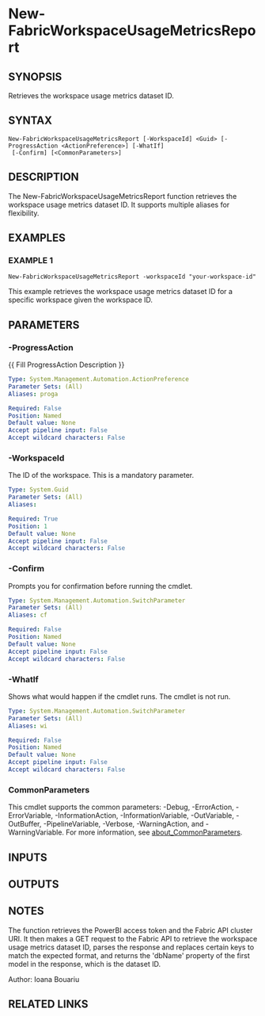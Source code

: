 ﻿---
external help file: FabricTools-help.xml
Module Name: FabricTools
online version: https://learn.microsoft.com/en-us/rest/api/fabric/eventhouse/items/list-eventhouses?tabs=HTTP
schema: 2.0.0
---

# New-FabricWorkspaceUsageMetricsReport

## SYNOPSIS
Retrieves the workspace usage metrics dataset ID.

## SYNTAX

```
New-FabricWorkspaceUsageMetricsReport [-WorkspaceId] <Guid> [-ProgressAction <ActionPreference>] [-WhatIf]
 [-Confirm] [<CommonParameters>]
```

## DESCRIPTION
The New-FabricWorkspaceUsageMetricsReport function retrieves the workspace usage metrics dataset ID.
It supports multiple aliases for flexibility.

## EXAMPLES

### EXAMPLE 1
```
New-FabricWorkspaceUsageMetricsReport -workspaceId "your-workspace-id"
```

This example retrieves the workspace usage metrics dataset ID for a specific workspace given the workspace ID.

## PARAMETERS

### -ProgressAction
{{ Fill ProgressAction Description }}

```yaml
Type: System.Management.Automation.ActionPreference
Parameter Sets: (All)
Aliases: proga

Required: False
Position: Named
Default value: None
Accept pipeline input: False
Accept wildcard characters: False
```

### -WorkspaceId
The ID of the workspace.
This is a mandatory parameter.

```yaml
Type: System.Guid
Parameter Sets: (All)
Aliases:

Required: True
Position: 1
Default value: None
Accept pipeline input: False
Accept wildcard characters: False
```

### -Confirm
Prompts you for confirmation before running the cmdlet.

```yaml
Type: System.Management.Automation.SwitchParameter
Parameter Sets: (All)
Aliases: cf

Required: False
Position: Named
Default value: None
Accept pipeline input: False
Accept wildcard characters: False
```

### -WhatIf
Shows what would happen if the cmdlet runs.
The cmdlet is not run.

```yaml
Type: System.Management.Automation.SwitchParameter
Parameter Sets: (All)
Aliases: wi

Required: False
Position: Named
Default value: None
Accept pipeline input: False
Accept wildcard characters: False
```

### CommonParameters
This cmdlet supports the common parameters: -Debug, -ErrorAction, -ErrorVariable, -InformationAction, -InformationVariable, -OutVariable, -OutBuffer, -PipelineVariable, -Verbose, -WarningAction, and -WarningVariable. For more information, see [about_CommonParameters](http://go.microsoft.com/fwlink/?LinkID=113216).

## INPUTS

## OUTPUTS

## NOTES
The function retrieves the PowerBI access token and the Fabric API cluster URI.
It then makes a GET request to the Fabric API to retrieve the workspace usage metrics dataset ID, parses the response and replaces certain keys to match the expected format, and returns the 'dbName' property of the first model in the response, which is the dataset ID.

Author: Ioana Bouariu

## RELATED LINKS
